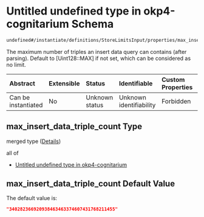 # Untitled undefined type in okp4-cognitarium Schema

```txt
undefined#/instantiate/definitions/StoreLimitsInput/properties/max_insert_data_triple_count
```

The maximum number of triples an insert data query can contains (after parsing). Default to \[Uint128::MAX] if not set, which can be considered as no limit.

| Abstract            | Extensible | Status         | Identifiable            | Custom Properties | Additional Properties | Access Restrictions | Defined In                                                                     |
| :------------------ | :--------- | :------------- | :---------------------- | :---------------- | :-------------------- | :------------------ | :----------------------------------------------------------------------------- |
| Can be instantiated | No         | Unknown status | Unknown identifiability | Forbidden         | Allowed               | none                | [okp4-cognitarium.json\*](schema/okp4-cognitarium.json "open original schema") |

## max\_insert\_data\_triple\_count Type

merged type ([Details](okp4-cognitarium-instantiatemsg-definitions-storelimitsinput-properties-max_insert_data_triple_count.md))

all of

* [Untitled undefined type in okp4-cognitarium](okp4-cognitarium-instantiatemsg-definitions-storelimitsinput-properties-max_insert_data_triple_count-allof-0.md "check type definition")

## max\_insert\_data\_triple\_count Default Value

The default value is:

```json
"340282366920938463463374607431768211455"
```
